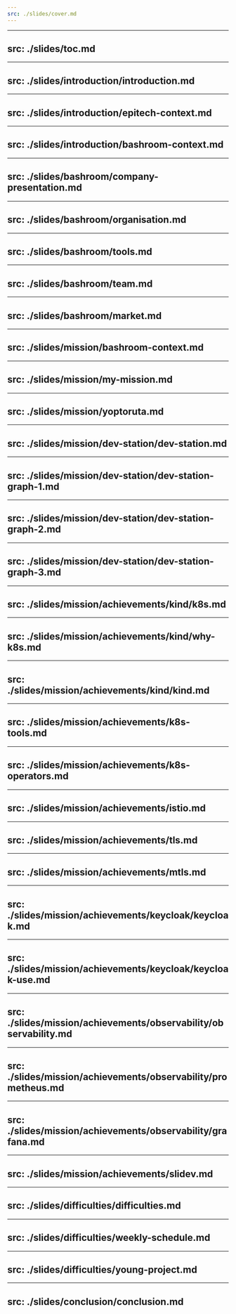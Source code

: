 ```yaml
---
src: ./slides/cover.md
---
```


---
src: ./slides/toc.md
---

---
src: ./slides/introduction/introduction.md
---

---
src: ./slides/introduction/epitech-context.md
---

---
src: ./slides/introduction/bashroom-context.md
---

---
src: ./slides/bashroom/company-presentation.md
---

---
src: ./slides/bashroom/organisation.md
---

---
src: ./slides/bashroom/tools.md
---

---
src: ./slides/bashroom/team.md
---

---
src: ./slides/bashroom/market.md
---

---
src: ./slides/mission/bashroom-context.md
---

---
src: ./slides/mission/my-mission.md
---

---
src: ./slides/mission/yoptoruta.md
---

---
src: ./slides/mission/dev-station/dev-station.md
---

---
src: ./slides/mission/dev-station/dev-station-graph-1.md
---

---
src: ./slides/mission/dev-station/dev-station-graph-2.md
---

---
src: ./slides/mission/dev-station/dev-station-graph-3.md
---

---
src: ./slides/mission/achievements/kind/k8s.md
---

---
src: ./slides/mission/achievements/kind/why-k8s.md
---

---
src: ./slides/mission/achievements/kind/kind.md
---

---
src: ./slides/mission/achievements/k8s-tools.md
---

---
src: ./slides/mission/achievements/k8s-operators.md
---

---
src: ./slides/mission/achievements/istio.md
---

---
src: ./slides/mission/achievements/tls.md
---

---
src: ./slides/mission/achievements/mtls.md
---

---
src: ./slides/mission/achievements/keycloak/keycloak.md
---

---
src: ./slides/mission/achievements/keycloak/keycloak-use.md
---

---
src: ./slides/mission/achievements/observability/observability.md
---

---
src: ./slides/mission/achievements/observability/prometheus.md
---

---
src: ./slides/mission/achievements/observability/grafana.md
---

---
src: ./slides/mission/achievements/slidev.md
---

---
src: ./slides/difficulties/difficulties.md
---

---
src: ./slides/difficulties/weekly-schedule.md
---

---
src: ./slides/difficulties/young-project.md
---

---
src: ./slides/conclusion/conclusion.md
---